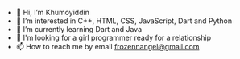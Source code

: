 - 👋 Hi, I’m Khumoyiddin
- 👀 I’m interested in C++, HTML, CSS, JavaScript, Dart and Python
- 🌱 I’m currently learning Dart and Java
- 💞️ I'm looking for a girl programmer ready for a relationship
- 📫 How to reach me by email frozennangel@gmail.com
